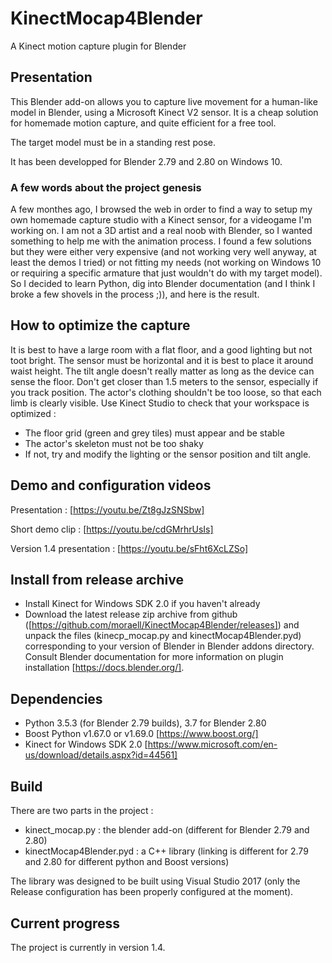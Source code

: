 # KinectMocap4Blender
A Kinect motion capture plugin for Blender

## Presentation
This Blender add-on allows you to capture live movement for a human-like model in Blender, using a Microsoft Kinect V2 sensor. It is a cheap solution for homemade motion capture, and quite efficient for a free tool.

The target model must be in a standing rest pose.

It has been developped for Blender 2.79 and 2.80 on Windows 10.

### A few words about the project genesis
A few monthes ago, I browsed the web in order to find a way to setup my own homemade capture studio with a Kinect sensor, for a videogame I'm working on. I am not a 3D artist and a real noob with Blender, so I wanted something to help me with the animation process. I found a few solutions but they were either very expensive (and not working very well anyway, at least the demos I tried) or not fitting my needs (not working on Windows 10 or requiring a specific armature that just wouldn't do with my target model). So I decided to learn Python, dig into Blender documentation (and I think I broke a few shovels in the process ;)), and here is the result.

## How to optimize the capture
It is best to have a large room with a flat floor, and a good lighting but not toot bright.
The sensor must be horizontal and it is best to place it around waist height.
The tilt angle doesn't really matter as long as the device can sense the floor.
Don't get closer than 1.5 meters to the sensor, especially if you track position.
The actor's clothing shouldn't be too loose, so that each limb is clearly visible.
Use Kinect Studio to check that your workspace is optimized :
  - The floor grid (green and grey tiles) must appear and be stable
  - The actor's skeleton must not be too shaky
  - If not, try and modify the lighting or the sensor position and tilt angle.

## Demo and configuration videos
Presentation : [https://youtu.be/Zt8gJzSNSbw]

Short demo clip : [https://youtu.be/cdGMrhrUsIs]

Version 1.4 presentation : [https://youtu.be/sFht6XcLZSo]


## Install from release archive
- Install Kinect for Windows SDK 2.0 if you haven't already
- Download the latest release zip archive from github ([https://github.com/moraell/KinectMocap4Blender/releases]) and unpack the files (kinecp_mocap.py and kinectMocap4Blender.pyd) corresponding to your version of Blender in Blender addons directory.
Consult Blender documentation for more information on plugin installation [https://docs.blender.org/].

## Dependencies
- Python 3.5.3 (for Blender 2.79 builds), 3.7 for Blender 2.80
- Boost Python v1.67.0 or v1.69.0 [https://www.boost.org/]
- Kinect for Windows SDK 2.0 [https://www.microsoft.com/en-us/download/details.aspx?id=44561]

## Build
There are two parts in the project :
  - kinect_mocap.py : the blender add-on (different for Blender 2.79 and 2.80)
  - kinectMocap4Blender.pyd : a C++ library (linking is different for 2.79 and 2.80 for different python and Boost versions)

The library was designed to be built using Visual Studio 2017 (only the Release configuration has been properly configured at the moment).

## Current progress
The project is currently in version 1.4. 
